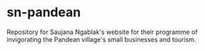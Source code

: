 # sn-pandean

Repository for Saujana Ngablak's website for their programme of invigorating the Pandean village's small businesses and tourism.
